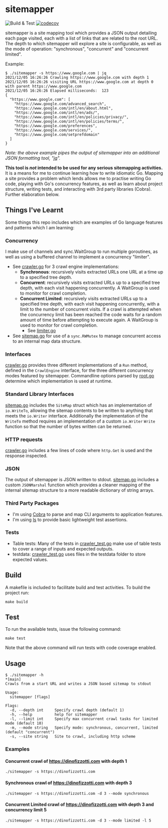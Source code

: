 # sitemapper

![Build & Test](https://github.com/dinofizz/sitemapper/actions/workflows/ci.yml/badge.svg) [![codecov](https://codecov.io/gh/dinofizz/sitemapper/branch/main/graph/badge.svg?token=YOPGOKOEJB)](https://codecov.io/gh/dinofizz/sitemapper)

sitemapper is a site mapping tool which provides a JSON output detailing each page visited, each with a list of links that are related to the root URL. The depth to which sitemapper will explore a site is configurable, as well as the mode of operation: "synchronous", "concurrent" and "concurrent limited".

Example:

```shell
$ ./sitemapper -s https://www.google.com | jq
2021/12/05 16:26:26 Crawling https://www.google.com with depth 1
2021/12/05 16:26:26 visiting URL https://www.google.com at depth 0 with parent https://www.google.com
2021/12/05 16:26:26 Elapsed milliseconds:  123
{
  "https://www.google.com": [
    "https://www.google.com/advanced_search",
    "https://www.google.com/intl/en/about.html",
    "https://www.google.com/intl/en/ads/",
    "https://www.google.com/intl/en/policies/privacy/",
    "https://www.google.com/intl/en/policies/terms/",
    "https://www.google.com/preferences",
    "https://www.google.com/services/",
    "https://www.google.com/setprefdomain"
  ]
}
```
*Note: the above example pipes the output of sitemapper into an additional JSON formatting tool, "[jq](https://stedolan.github.io/jq/)".*

**This tool is _not_ intended to be used for any serious sitemapping activities.** It is a means for me to continue learning how to write idiomatic Go. Mapping a site provides a problem which lends allows me to practise writing Go code, playing with Go's concurrency features, as well as learn about project structure, writing tests, and interacting with 3rd party libraries (Cobra). Further elaboration below.

## Things I've Learnt
Some things this repo includes which are examples of Go language features and patterns which I am learning:

### Concurrency

I make use of channels and sync.WaitGroup to run multiple goroutines, as well as using a buffered channel to implement a concurrency "limiter".
  * See [crawler.go](internal/crawler.go) for 3 crawl engine implementations:
    * **Synchronous**: recursively visits extracted URLs one URL at a time up to a specified tree depth.
    * **Concurrent**: recursively visits extracted URLs up to a specified tree depth, with each visit happening concurrently. A WaitGroup is used to monitor for crawl completion.
    * **Concurrent Limited**: recursively visits extracted URLs up to a specified tree depth, with each visit happening concurrently, with a limit to the number of concurrent visits. If a crawl is attempted when the concurrency limit has been reached the code waits for a random amount of time before attempting to execute again. A WaitGroup is used to monitor for crawl completion.
      * See [limiter.go](internal/limiter.go)
  * See [sitemap.go](internal/sitemap.go) for use of a `sync.RWMutex` to manage concurrent access to an internal map data structure.

### Interfaces

[crawler.go](internal/crawler.go) provides three different implementations of a `Run` method, defined in the `CrawlEngine` interface, for the three different concurrency modes featured by sitemapper. Commandline options parsed by [root.go](cmd/root.go) determine which implementation is used at runtime.

### Standard Library Interfaces

[sitemap.go](internal/sitemap.go) includes the `SiteMap` struct which has an implementation of `io.WriteTo`, allowing the sitemap contents to be written to anything that meets the `io.Writer` interface. Additionally the implementation of the `WriteTo` method requires an implementation of a custom `io.Writer` `Write` function so that the number of bytes written can be returned.

### HTTP requests
[crawler.go](internal/crawler.go) includes a few lines of code where `http.Get` is used and the response inspected.

### JSON

The output of sitemapper is JSON written to stdout. [sitemap.go](internal/sitemap.go) includes a custom `JSONMarshal` function which provides a cleaner mapping of the internal sitemap structure to a more readable dictionary of string arrays.

### Third Party Packages

* I'm using [Cobra](https://github.com/spf13/cobra) to parse and map CLI arguments to application features.
* I'm using [Is](https://github.com/matryer/is) to provide basic lightweight test assertions.

### Tests

* Table tests: Many of the tests in [crawler_test.go](internal/crawler_test.go) make use of table tests to cover a range of inputs and expected outputs.
* testdata: [crawler_test.go](internal/crawler_test.go) uses files in the testdata folder to store expected values.

## Build

A makefile is included to facilitate build and test activities. To build the project run:

```shell
make build
```

## Test

To run the available tests, issue the following command:

```shell
make test
```

Note that the above command will run tests with code coverage enabled.

## Usage

```shell
$ ./sitemapper -h                                                                                                                                                                                                                                                                                 *[main]
Crawls from a start URL and writes a JSON based sitemap to stdout

Usage:
  sitemapper [flags]

Flags:
  -d, --depth int     Specify crawl depth (default 1)
  -h, --help          help for sitemapper
  -l, --limit int     Specify max concurrent crawl tasks for limited mode (default 10)
  -m, --mode string   Specify mode: synchronous, concurrent, limited (default "concurrent")
  -s, --site string   Site to crawl, including http scheme

```

### Examples

#### Concurrent crawl of https://dinofizzotti.com with depth 1

```shell
./sitemapper -s https://dinofizzotti.com
```

#### Synchronous crawl of https://dinofizzotti.com with depth 3

```shell
./sitemapper -s https://dinofizzotti.com -d 3 --mode synchronous
```

#### Concurrent Limited crawl of https://dinofizzotti.com with depth 3 and concurrency limit 5

```shell
./sitemapper -s https://dinofizzotti.com -d 3 --mode limited -l 5
```
